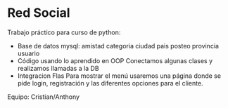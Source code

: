 # Red Social

Trabajo práctico para curso de python:
- Base de datos mysql:
  amistad
  categoria
  ciudad
  pais
  posteo
  provincia
  usuario
- Código usando lo aprendido en OOP
  Conectamos algunas clases y realizamos llamadas a la DB
- Integracion Flas
  Para mostrar el menú usaremos una página donde se pide login, registración y las diferentes opciones para el cliente.
  
Equipo: Cristian/Anthony
